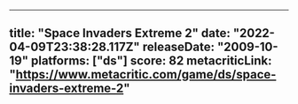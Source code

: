 
---
title: "Space Invaders Extreme 2"
date: "2022-04-09T23:38:28.117Z"
releaseDate: "2009-10-19"
platforms: ["ds"]
score: 82
metacriticLink: "https://www.metacritic.com/game/ds/space-invaders-extreme-2"
---

